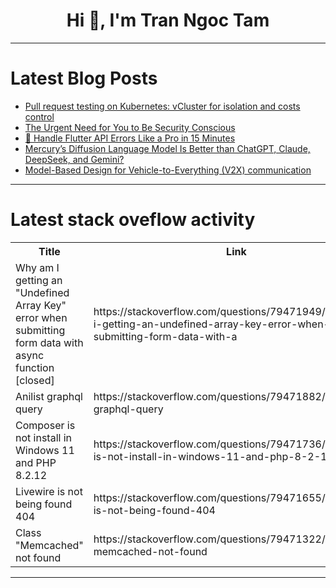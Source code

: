 <h1 align="center">Hi 👋, I'm Tran Ngoc Tam</h1>

---

# Latest Blog Posts 
<!-- BLOG-POST-LIST:START -->
- [Pull request testing on Kubernetes: vCluster for isolation and costs control](https://dev.to/loft/pull-request-testing-on-kubernetes-vcluster-for-isolation-and-costs-control-4gh6)
- [The Urgent Need for You to Be Security Conscious](https://dev.to/fobabs/the-urgent-need-for-you-to-be-security-conscious-34in)
- [🚀 Handle Flutter API Errors Like a Pro in 15 Minutes](https://dev.to/dosenngoding/handle-flutter-api-errors-like-a-pro-in-15-minutes-5150)
- [Mercury’s Diffusion Language Model Is Better than ChatGPT, Claude, DeepSeek, and Gemini?](https://dev.to/amdadul/mercurys-diffusion-language-model-is-better-than-chatgpt-claude-deepseek-and-gemini-27de)
- [Model-Based Design for Vehicle-to-Everything &lpar;V2X&rpar; communication](https://dev.to/vivek_patil/model-based-design-for-vehicle-to-everything-v2x-communication-43ej)
<!-- BLOG-POST-LIST:END -->

---

# Latest stack oveflow activity
<table>
  <tr><th>Title</th><th>Link</th></tr>
  <!-- STACKOVERFLOW:START --><tr><td>Why am I getting an &quot;Undefined Array Key&quot; error when submitting form data with async function [closed]</td><td>https://stackoverflow.com/questions/79471949/why-am-i-getting-an-undefined-array-key-error-when-submitting-form-data-with-a</td></tr><tr><td>Anilist graphql query</td><td>https://stackoverflow.com/questions/79471882/anilist-graphql-query</td></tr><tr><td>Composer is not install in Windows 11 and PHP 8.2.12</td><td>https://stackoverflow.com/questions/79471736/composer-is-not-install-in-windows-11-and-php-8-2-12</td></tr><tr><td>Livewire is not being found 404</td><td>https://stackoverflow.com/questions/79471655/livewire-is-not-being-found-404</td></tr><tr><td>Class &quot;Memcached&quot; not found</td><td>https://stackoverflow.com/questions/79471322/class-memcached-not-found</td></tr><!-- STACKOVERFLOW:END -->
</table>

---


